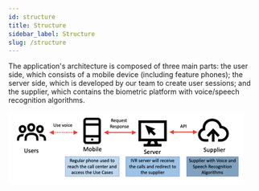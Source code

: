 ```yaml
---
id: structure
title: Structure
sidebar_label: Structure
slug: /structure
---
```


The application's architecture is composed of three main parts: the user side,
which consists of a mobile device (including feature phones); the server side,
which is developed by our team to create user sessions; and the supplier, which
contains the biometric platform with voice/speech recognition algorithms.

![Figure 1](../../static/img/architecture.png)
